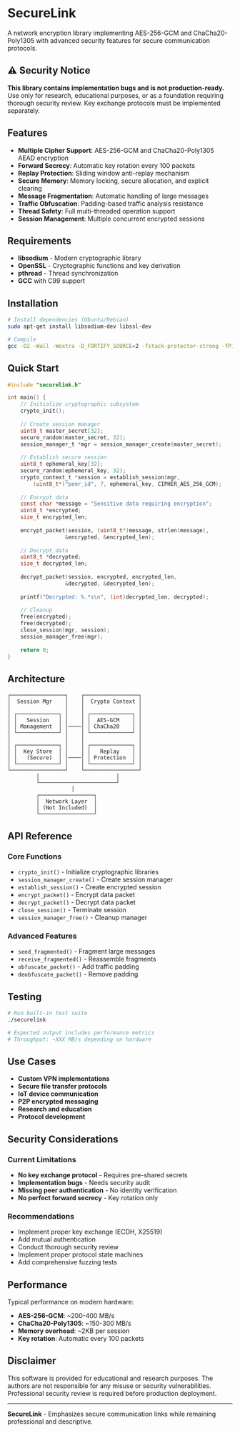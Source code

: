 # SecureLink

A network encryption library implementing AES-256-GCM and ChaCha20-Poly1305 with advanced security features for secure communication protocols.

## ⚠️ Security Notice

**This library contains implementation bugs and is not production-ready.** Use only for research, educational purposes, or as a foundation requiring thorough security review. Key exchange protocols must be implemented separately.

## Features

- **Multiple Cipher Support**: AES-256-GCM and ChaCha20-Poly1305 AEAD encryption
- **Forward Secrecy**: Automatic key rotation every 100 packets
- **Replay Protection**: Sliding window anti-replay mechanism
- **Secure Memory**: Memory locking, secure allocation, and explicit clearing
- **Message Fragmentation**: Automatic handling of large messages
- **Traffic Obfuscation**: Padding-based traffic analysis resistance  
- **Thread Safety**: Full multi-threaded operation support
- **Session Management**: Multiple concurrent encrypted sessions

## Requirements

- **libsodium** - Modern cryptographic library
- **OpenSSL** - Cryptographic functions and key derivation
- **pthread** - Thread synchronization
- **GCC** with C99 support

## Installation

```bash
# Install dependencies (Ubuntu/Debian)
sudo apt-get install libsodium-dev libssl-dev

# Compile
gcc -O2 -Wall -Wextra -D_FORTIFY_SOURCE=2 -fstack-protector-strong -fPIE -pie securelink.c -lcrypto -lsodium -pthread -o securelink
```

## Quick Start

```c
#include "securelink.h"

int main() {
    // Initialize cryptographic subsystem
    crypto_init();
    
    // Create session manager
    uint8_t master_secret[32];
    secure_random(master_secret, 32);
    session_manager_t *mgr = session_manager_create(master_secret);
    
    // Establish secure session
    uint8_t ephemeral_key[32];
    secure_random(ephemeral_key, 32);
    crypto_context_t *session = establish_session(mgr, 
        (uint8_t*)"peer_id", 7, ephemeral_key, CIPHER_AES_256_GCM);
    
    // Encrypt data
    const char *message = "Sensitive data requiring encryption";
    uint8_t *encrypted;
    size_t encrypted_len;
    
    encrypt_packet(session, (uint8_t*)message, strlen(message), 
                  &encrypted, &encrypted_len);
    
    // Decrypt data
    uint8_t *decrypted;
    size_t decrypted_len;
    
    decrypt_packet(session, encrypted, encrypted_len, 
                  &decrypted, &decrypted_len);
    
    printf("Decrypted: %.*s\n", (int)decrypted_len, decrypted);
    
    // Cleanup
    free(encrypted);
    free(decrypted);
    close_session(mgr, session);
    session_manager_free(mgr);
    
    return 0;
}
```

## Architecture

```
┌─────────────────┐    ┌─────────────────┐
│  Session Mgr    │    │  Crypto Context │
│                 │    │                 │
│ ┌─────────────┐ │    │ ┌─────────────┐ │
│ │   Session   │ │    │ │  AES-GCM    │ │
│ │ Management  │ │────│ │ ChaCha20    │ │
│ └─────────────┘ │    │ └─────────────┘ │
│                 │    │                 │
│ ┌─────────────┐ │    │ ┌─────────────┐ │
│ │  Key Store  │ │    │ │   Replay    │ │
│ │   (Secure)  │ │────│ │ Protection  │ │
│ └─────────────┘ │    │ └─────────────┘ │
└─────────────────┘    └─────────────────┘
         │                        │
         └────────────────────────┘
                    │
         ┌─────────────────┐
         │  Network Layer  │
         │ (Not Included)  │
         └─────────────────┘
```

## API Reference

### Core Functions

- `crypto_init()` - Initialize cryptographic libraries
- `session_manager_create()` - Create session manager
- `establish_session()` - Create encrypted session
- `encrypt_packet()` - Encrypt data packet
- `decrypt_packet()` - Decrypt data packet
- `close_session()` - Terminate session
- `session_manager_free()` - Cleanup manager

### Advanced Features

- `send_fragmented()` - Fragment large messages
- `receive_fragmented()` - Reassemble fragments
- `obfuscate_packet()` - Add traffic padding
- `deobfuscate_packet()` - Remove padding

## Testing

```bash
# Run built-in test suite
./securelink

# Expected output includes performance metrics
# Throughput: ~XXX MB/s depending on hardware
```

## Use Cases

- **Custom VPN implementations**
- **Secure file transfer protocols** 
- **IoT device communication**
- **P2P encrypted messaging**
- **Research and education**
- **Protocol development**

## Security Considerations

### Current Limitations
- **No key exchange protocol** - Requires pre-shared secrets
- **Implementation bugs** - Needs security audit
- **Missing peer authentication** - No identity verification
- **No perfect forward secrecy** - Key rotation only

### Recommendations
- Implement proper key exchange (ECDH, X25519)
- Add mutual authentication 
- Conduct thorough security review
- Implement proper protocol state machines
- Add comprehensive fuzzing tests

## Performance

Typical performance on modern hardware:
- **AES-256-GCM**: ~200-400 MB/s
- **ChaCha20-Poly1305**: ~150-300 MB/s
- **Memory overhead**: ~2KB per session
- **Key rotation**: Automatic every 100 packets

## Disclaimer

This software is provided for educational and research purposes. The authors are not responsible for any misuse or security vulnerabilities. Professional security review is required before production deployment.

---

**SecureLink** - Emphasizes secure communication links while remaining professional and descriptive.
